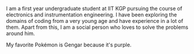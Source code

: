 I am a first year undergraduate student at IIT KGP pursuing the course of electronics and instrumentation engineering. I have been exploring the domains of coding from a very young age and have experience in a lot of them. Apart from this, I am a social person who loves to solve the problems around him.

My favorite Pokémon is Gengar because it's purple.